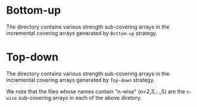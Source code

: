 # Bottom-up
The directory contains various strength sub-covering arrays in the incremental covering arrays generated by `Bottom-up` strategy.

# Top-down
The directory contains various strength sub-covering arrays in the incremental covering arrays generated by `Top-down` strategy.

We note that the files whose names contain "n-wise" (n=2,3,...,5) are the `n-wise` sub-covering arrays in each of the above diretory.
